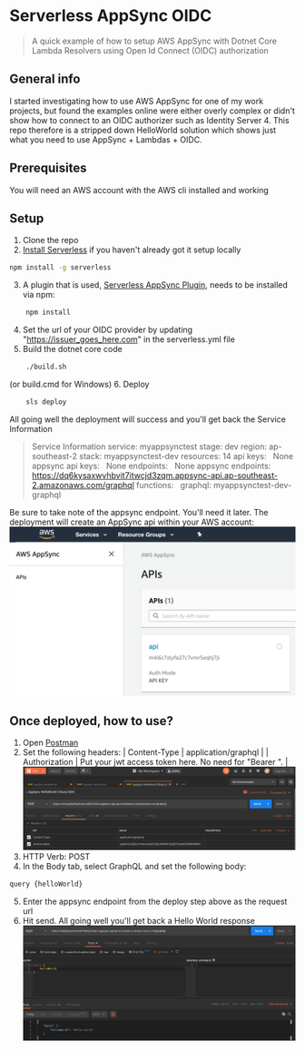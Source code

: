 # Serverless AppSync OIDC
> A quick example of how to setup AWS AppSync with Dotnet Core Lambda Resolvers using Open Id Connect (OIDC) authorization

## General info
I started investigating how to use AWS AppSync for one of my work projects, but found the examples online were either overly complex or didn't show how to connect to an OIDC authorizer such as Identity Server 4.
This repo therefore is a stripped down HelloWorld solution which shows just what you need to use AppSync + Lambdas + OIDC.

## Prerequisites

You will need an AWS account with the AWS cli installed and working

## Setup

1. Clone the repo
2. [Install Serverless](https://serverless.com/framework/docs/getting-started/) if you haven't already got it setup locally
```sh
npm install -g serverless
```
3. A plugin that is used, [Serverless AppSync Plugin](https://github.com/sid88in/serverless-appsync-plugin), needs to be installed via npm:
```sh
    npm install
```
4. Set the url of your OIDC provider by updating "https://issuer_goes_here.com" in the serverless.yml file
5. Build the dotnet core code
```sh
    ./build.sh
```
(or build.cmd for Windows)
6. Deploy
```sh
    sls deploy
```
All going well the deployment will success and you'll get back the Service Information

> Service Information
> service: myappsynctest
> stage: dev
> region: ap-southeast-2
> stack: myappsynctest-dev
> resources: 14
> api keys:
>   None
> appsync api keys:
>   None
> endpoints:
>   None
> appsync endpoints:
>   https://dq6kysaxwvhbvit7itwcjd3zqm.appsync-api.ap-southeast-2.amazonaws.com/graphql
> functions:
>   graphql: myappsynctest-dev-graphql

Be sure to take note of the appsync endpoint. You'll need it later.
The deployment will create an AppSync api within your AWS account:
![Postman headers](docs/img/AWSAppSyncCreated.png)

## Once deployed, how to use?

1. Open [Postman](https://www.getpostman.com/)
2. Set the following headers:
| Content-Type  | application/graphql |
| Authorization | Put your jwt access token here. No need for "Bearer ". |
![Postman headers](docs/img/PostmanSetup.png)
3. HTTP Verb: POST
4. In the Body tab, select GraphQL and set the following body:
```javascript
query {helloWorld}
```
5. Enter the appsync endpoint from the deploy step above as the request url
6. Hit send. All going well you'll get back a Hello World response
![Postman headers](docs/img/PostmanHelloWorld.png)